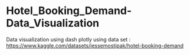 # Hotel_Booking_Demand-Data_Visualization
Data visualization using dash plotly using data set : https://www.kaggle.com/datasets/jessemostipak/hotel-booking-demand
